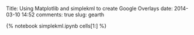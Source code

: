Title: Using Matplotlib and simplekml to create Google Overlays
date:  2014-03-10 14:52
comments: true
slug: gearth

{% notebook simplekml.ipynb cells[1:] %}

